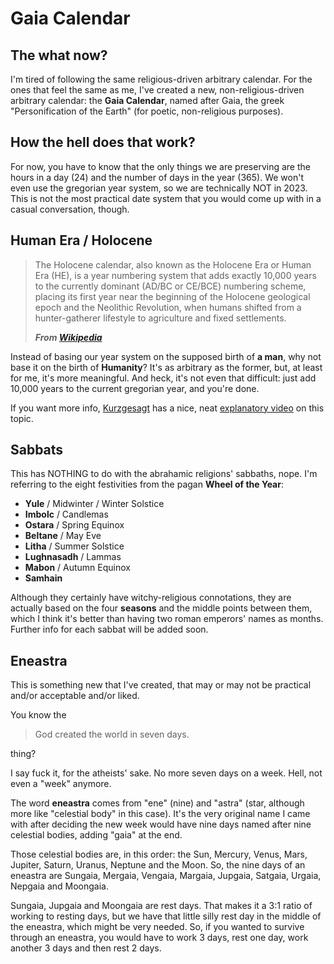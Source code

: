 # Gaia Calendar
## The what now?
I'm tired of following the same religious-driven arbitrary calendar. For the ones that feel the same as me, I've created a new, non-religious-driven arbitrary calendar: the **Gaia Calendar**, named after Gaia, the greek "Personification of the Earth" (for poetic, non-religious purposes).

## How the hell does that work?
For now, you have to know that the only things we are preserving are the hours in a day (24) and the number of days in the year (365). We won't even use the gregorian year system, so we are technically NOT in 2023. This is not the most practical date system that you would come up with in a casual conversation, though.

## Human Era / Holocene
> The Holocene calendar, also known as the Holocene Era or Human Era (HE), is a year numbering system that adds exactly 10,000 years to the currently dominant (AD/BC or CE/BCE) numbering scheme, placing its first year near the beginning of the Holocene geological epoch and the Neolithic Revolution, when humans shifted from a hunter-gatherer lifestyle to agriculture and fixed settlements. 
> 
> ***From [Wikipedia](https://en.wikipedia.org/wiki/Holocene_calendar)***

Instead of basing our year system on the supposed birth of **a man**, why not base it on the birth of **Humanity**? It's as arbitrary as the former, but, at least for me, it's more meaningful. And heck, it's not even that difficult: just add 10,000 years to the current gregorian year, and you're done.

If you want more info, [Kurzgesagt](https://www.youtube.com/@kurzgesagt) has a nice, neat [explanatory video](https://www.youtube.com/watch?v=czgOWmtGVGs) on this topic.

## Sabbats
This has NOTHING to do with the abrahamic religions' sabbaths, nope. I'm referring to the eight festivities from the pagan **Wheel of the Year**:

* **Yule** / Midwinter / Winter Solstice
* **Imbolc** / Candlemas
* **Ostara** / Spring Equinox
* **Beltane** / May Eve
* **Litha** / Summer Solstice
* **Lughnasadh** / Lammas
* **Mabon** / Autumn Equinox
* **Samhain**

Although they certainly have witchy-religious connotations, they are actually based on the four **seasons** and the middle points between them, which I think it's better than having two roman emperors' names as months. Further info for each sabbat will be added soon.

## Eneastra
This is something new that I've created, that may or may not be practical and/or acceptable and/or liked. 

You know the
> God created the world in seven days.

thing?

I say fuck it, for the atheists' sake. No more seven days on a week. Hell, not even a "week" anymore.

The word **eneastra** comes from "ene" (nine) and "astra" (star, although more like "celestial body" in this case). It's the very original name I came with after deciding the new week would have nine days named after nine celestial bodies, adding "gaia" at the end.

Those celestial bodies are, in this order: the Sun, Mercury, Venus, Mars, Jupiter, Saturn, Uranus, Neptune and the Moon. So, the nine days of an eneastra are Sungaia, Mergaia, Vengaia, Margaia, Jupgaia, Satgaia, Urgaia, Nepgaia and Moongaia. 

Sungaia, Jupgaia and Moongaia are rest days. That makes it a 3:1 ratio of working to resting days, but we have that little silly rest day in the middle of the eneastra, which might be very needed. So, if you wanted to survive through an eneastra, you would have to work 3 days, rest one day, work another 3 days and then rest 2 days.
